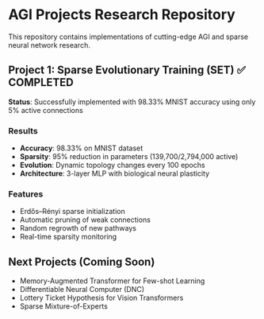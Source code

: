 # AGI Projects Research Repository

This repository contains implementations of cutting-edge AGI and sparse neural network research.

## Project 1: Sparse Evolutionary Training (SET) ✅ COMPLETED

**Status**: Successfully implemented with 98.33% MNIST accuracy using only 5% active connections

### Results
- **Accuracy**: 98.33% on MNIST dataset
- **Sparsity**: 95% reduction in parameters (139,700/2,794,000 active)
- **Evolution**: Dynamic topology changes every 100 epochs
- **Architecture**: 3-layer MLP with biological neural plasticity

### Features
- Erdős–Rényi sparse initialization
- Automatic pruning of weak connections
- Random regrowth of new pathways
- Real-time sparsity monitoring

## Next Projects (Coming Soon)
- Memory-Augmented Transformer for Few-shot Learning
- Differentiable Neural Computer (DNC)
- Lottery Ticket Hypothesis for Vision Transformers
- Sparse Mixture-of-Experts
